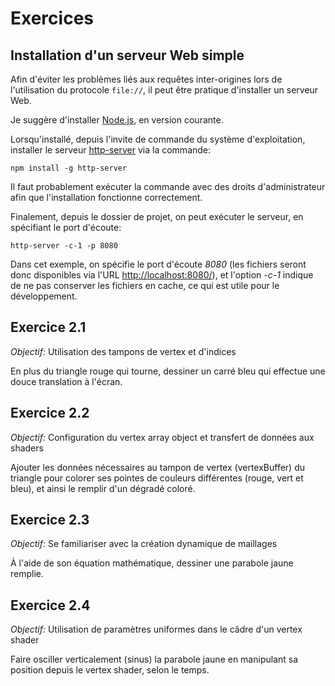 # Exercices

## Installation d'un serveur Web simple
Afin d'éviter les problèmes liés aux requêtes inter-origines lors de l'utilisation du protocole `file://`, il peut être pratique d'installer un serveur Web.

Je suggère d'installer [Node.js](https://nodejs.org/en/), en version courante.

Lorsqu'installé, depuis l'invite de commande du système d'exploitation, installer le serveur [http-server](https://github.com/indexzero/http-server) via la commande:

    npm install -g http-server

Il faut probablement exécuter la commande avec des droits d'administrateur afin que l'installation fonctionne correctement.

Finalement, depuis le dossier de projet, on peut exécuter le serveur, en spécifiant le port d'écoute:

    http-server -c-1 -p 8080

Dans cet exemple, on spécifie le port d'écoute *8080* (les fichiers seront donc disponibles via l'URL [http://localhost:8080/](http://localhost:8080/)), et l'option *-c-1* indique de ne pas conserver les fichiers en cache, ce qui est utile pour le développement.

## Exercice 2.1

*Objectif:* Utilisation des tampons de vertex et d'indices

En plus du triangle rouge qui tourne, dessiner un carré bleu qui effectue une douce translation à l'écran.

## Exercice 2.2

*Objectif:* Configuration du vertex array object et transfert de données aux shaders

Ajouter les données nécessaires au tampon de vertex (vertexBuffer) du triangle pour colorer ses pointes de couleurs différentes (rouge, vert et bleu), et ainsi le remplir d'un dégradé coloré.

## Exercice 2.3

*Objectif:* Se familiariser avec la création dynamique de maillages

À l'aide de son équation mathématique, dessiner une parabole jaune remplie.

## Exercice 2.4

*Objectif:* Utilisation de paramètres uniformes dans le câdre d'un vertex shader

Faire osciller verticalement (sinus) la parabole jaune en manipulant sa position depuis le vertex shader, selon le temps.
